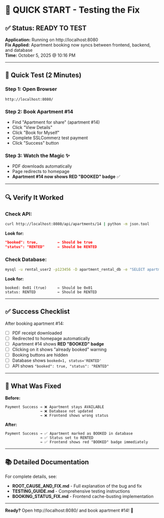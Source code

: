 # 🎯 QUICK START - Testing the Fix

## ✅ Status: READY TO TEST

**Application:** Running on http://localhost:8080  
**Fix Applied:** Apartment booking now syncs between frontend, backend, and database  
**Time:** October 5, 2025 @ 10:16 PM

---

## 🚀 Quick Test (2 Minutes)

### Step 1: Open Browser
```
http://localhost:8080/
```

### Step 2: Book Apartment #14
- Find "Apartment for share" (apartment #14)
- Click "View Details"
- Click "Book for Myself"
- Complete SSLCommerz test payment
- Click "Success" button

### Step 3: Watch the Magic ✨
- PDF downloads automatically
- Page redirects to homepage
- **Apartment #14 now shows RED "BOOKED" badge** ✅

---

## 🔍 Verify It Worked

### Check API:
```bash
curl http://localhost:8080/api/apartments/14 | python -m json.tool
```

**Look for:**
```json
"booked": true,         ← Should be true
"status": "RENTED"      ← Should be RENTED
```

### Check Database:
```bash
mysql -u rental_user2 -p123456 -D apartment_rental_db -e "SELECT apartment_id, booked, status FROM apartments WHERE apartment_id=14;"
```

**Look for:**
```
booked: 0x01 (true)     ← Should be 0x01
status: RENTED          ← Should be RENTED
```

---

## ✅ Success Checklist

After booking apartment #14:

- [ ] PDF receipt downloaded
- [ ] Redirected to homepage automatically
- [ ] Apartment #14 shows **RED "BOOKED" badge**
- [ ] Clicking on it shows "already booked" warning
- [ ] Booking buttons are hidden
- [ ] Database shows `booked=1, status='RENTED'`
- [ ] API shows `"booked": true, "status": "RENTED"`

---

## 🎉 What Was Fixed

**Before:**
```
Payment Success → ❌ Apartment stays AVAILABLE
                → ❌ Database not updated
                → ❌ Frontend shows wrong status
```

**After:**
```
Payment Success → ✅ Apartment marked as BOOKED in database
                → ✅ Status set to RENTED
                → ✅ Frontend shows red "BOOKED" badge immediately
```

---

## 📚 Detailed Documentation

For complete details, see:
- **ROOT_CAUSE_AND_FIX.md** - Full explanation of the bug and fix
- **TESTING_GUIDE.md** - Comprehensive testing instructions
- **BOOKING_STATUS_FIX.md** - Frontend cache-busting implementation

---

**Ready?** Open http://localhost:8080/ and book apartment #14! 🚀
